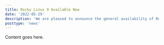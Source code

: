 ```yaml
---
title: Rocky Linux 9 Available Now
date: '2022-05-29'
description: 'We are pleased to announce the general availability of Rocky Linux 9. Read to see what is new!'
posttype: 'news'
---
```


Content goes here.